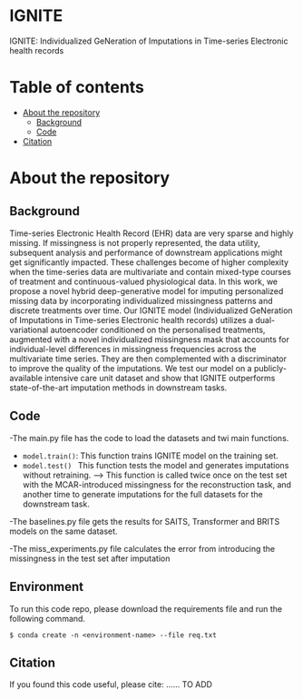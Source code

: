 # IGNITE
IGNITE: Individualized GeNeration of Imputations in Time-series Electronic health records

Table of contents
=================

<!--ts-->
   * [About the repository](#About-the-repository)
      * [Background](#Background)
      * [Code](#Code)
   * [Citation](#Citation)
   
<!--te-->

About the repository
============
## Background
 
Time-series Electronic Health Record (EHR) data are very sparse and highly missing. If missingness is not properly represented, the data utility, subsequent analysis and performance of downstream applications might get significantly impacted. These challenges become of higher complexity when the time-series data are multivariate and contain mixed-type courses of treatment and continuous-valued physiological data.
In this work, we propose a novel hybrid deep-generative model for imputing personalized missing data by incorporating individualized missingness patterns and discrete treatments over time. Our IGNITE model (Individualized GeNeration of Imputations in Time-series Electronic health records) utilizes a dual-variational autoencoder conditioned on the personalised treatments, augmented with a novel individualized missingness mask that accounts for individual-level differences in missingness frequencies across the multivariate time series. They are then complemented with a discriminator to improve the quality of the imputations. We test our model on a publicly-available intensive care unit dataset and show that IGNITE outperforms state-of-the-art imputation methods in downstream tasks.

## Code 

-The main.py file has the code to load the datasets and twi main functions.
* ```model.train()```: This function trains IGNITE model on the training set.
* ```model.test() ```  This function tests the model and generates imputations without retraining.
--> This function is called twice once on the test set with the MCAR-introduced missingness for the reconstruction task, and another time to generate imputations for the full datasets for the downstream task.


-The baselines.py file gets the results for SAITS, Transformer and BRITS models on the same dataset.

-The miss_experiments.py file calculates the error from introducing the missingness in the test set after imputation

## Environment

To run this code repo, please download the requirements file and run the following command.
```
$ conda create -n <environment-name> --file req.txt
```

## Citation


If you found this code useful, please cite: ...... TO ADD
